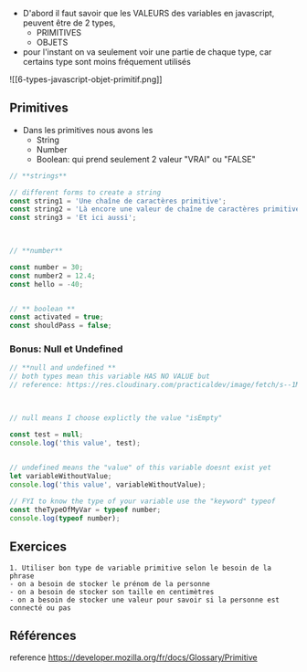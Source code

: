 
- D'abord il faut savoir que les VALEURS des variables en javascript, peuvent être de 2 types, 
	- PRIMITIVES
	- OBJETS
- pour l'instant on va seulement voir une partie de chaque type, car certains type sont moins fréquement utilisés

![[6-types-javascript-objet-primitif.png]]

## Primitives

- Dans les primitives nous avons les 
	- String
	- Number
	- Boolean: qui prend seulement 2 valeur "VRAI" ou "FALSE"

```js
// **strings**

// different forms to create a string
const string1 = 'Une chaîne de caractères primitive';
const string2 = 'Là encore une valeur de chaîne de caractères primitive';
const string3 = 'Et ici aussi';

  

// **number**

const number = 30;
const number2 = 12.4;
const hello = -40;


// ** boolean **
const activated = true;
const shouldPass = false;

```


### Bonus: Null et Undefined
```js
// **null and undefined **
// both types mean this variable HAS NO VALUE but
// reference: https://res.cloudinary.com/practicaldev/image/fetch/s--1MftApyk--/c_limit%2Cf_auto%2Cfl_progressive%2Cq_auto%2Cw_880/https://dev-to-uploads.s3.amazonaws.com/i/uq73osi7sqq8za8rbaw1.jpg

  

// null means I choose explictly the value "isEmpty"

const test = null;
console.log('this value', test);

  
// undefined means the "value" of this variable doesnt exist yet
let variableWithoutValue;
console.log('this value', variableWithoutValue);

// FYI to know the type of your variable use the "keyword" typeof
const theTypeOfMyVar = typeof number;
console.log(typeof number);
```

## Exercices
```
1. Utiliser bon type de variable primitive selon le besoin de la phrase
- on a besoin de stocker le prénom de la personne
- on a besoin de stocker son taille en centimètres
- on a besoin de stocker une valeur pour savoir si la personne est connecté ou pas
```

## Références

reference https://developer.mozilla.org/fr/docs/Glossary/Primitive